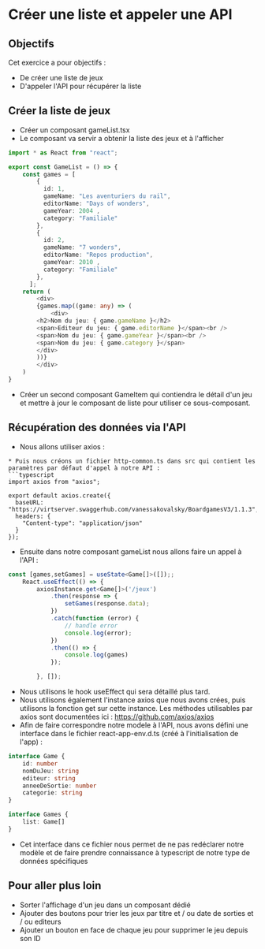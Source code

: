 # Créer une liste et appeler une API

## Objectifs

Cet exercice a pour objectifs :
* De créer une liste de jeux
* D'appeler l'API pour récupérer la liste

## Créer la liste de jeux

* Créer un composant gameList.tsx 
* Le composant va servir a obtenir la liste des jeux et à l'afficher
```typescript
import * as React from "react";

export const GameList = () => {
    const games = [
        {
          id: 1,
          gameName: "Les aventuriers du rail", 
          editorName: "Days of wonders", 
          gameYear: 2004 , 
          category: "Familiale"
        },
        {
          id: 2,
          gameName: "7 wonders", 
          editorName: "Repos production", 
          gameYear: 2010 , 
          category: "Familiale" 
        },
      ];
    return (
        <div>
        {games.map((game: any) => (
            <div>
        <h2>Nom du jeu: { game.gameName }</h2>
        <span>Editeur du jeu: { game.editorName }</span><br />
        <span>Nom du jeu: { game.gameYear }</span><br />
        <span>Nom du jeu: { game.category }</span>  
        </div>     
        ))}
        </div>
    )
}
```
* Créer un second composant GameItem qui contiendra le détail d'un jeu et mettre à jour le composant de liste pour utiliser ce sous-composant.

## Récupération des données via l'API

* Nous allons utiliser axios :
``` npm install axios
* Puis nous créons un fichier http-common.ts dans src qui contient les paramètres par défaut d'appel à notre API : 
```typescript
import axios from "axios";

export default axios.create({
  baseURL: "https://virtserver.swaggerhub.com/vanessakovalsky/BoardgamesV3/1.1.3",
  headers: {
    "Content-type": "application/json"
  }
});
```
* Ensuite dans notre composant gameList nous allons faire un appel à l'API : 
```typescript
const [games,setGames] = useState<Game[]>([]);;
    React.useEffect(() => {
        axiosInstance.get<Game[]>('/jeux')
            .then(response => {
                setGames(response.data);
            })
            .catch(function (error) {
                // handle error
                console.log(error);
            })
            .then(() => {
                console.log(games)
            });

        }, []);
```
* Nous utilisons le hook useEffect qui sera détaillé plus tard.
* Nous utilisons également l'instance axios que nous avons crées, puis utilisons la fonction get sur cette instance. Les méthodes utilisables par axios sont documentées ici : https://github.com/axios/axios  
* Afin de faire correspondre notre modele à l'API, nous avons défini une interface dans le fichier react-app-env.d.ts (créé à l'initialisation de l'app) : 
```typescript
interface Game {
    id: number
    nomDuJeu: string
    editeur: string
    anneeDeSortie: number
    categorie: string  
}

interface Games {
    list: Game[]
}
```
* Cet interface dans ce fichier nous permet de ne pas redéclarer notre modèle et de faire prendre connaissance à typescript de notre type de données spécifiques

## Pour aller plus loin 
* Sorter l'affichage d'un jeu dans un composant dédié 
* Ajouter des boutons pour trier les jeux par titre et / ou date de sorties et / ou editeurs
* Ajouter un bouton en face de chaque jeu pour supprimer le jeu depuis son ID
